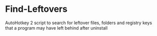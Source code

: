 # Find-Leftovers
AutoHotkey 2 script to search for leftover files, folders and registry keys that a program may have left behind after uninstall
